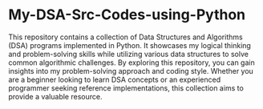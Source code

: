 # My-DSA-Src-Codes-using-Python
This repository contains a collection of Data Structures and Algorithms (DSA) programs implemented in Python. It showcases my logical thinking and problem-solving skills while utilizing various data structures to solve common algorithmic challenges. 
By exploring this repository, you can gain insights into my problem-solving approach and coding style. Whether you are a beginner looking to learn DSA concepts or an experienced programmer seeking reference implementations, this collection aims to provide a valuable resource.
